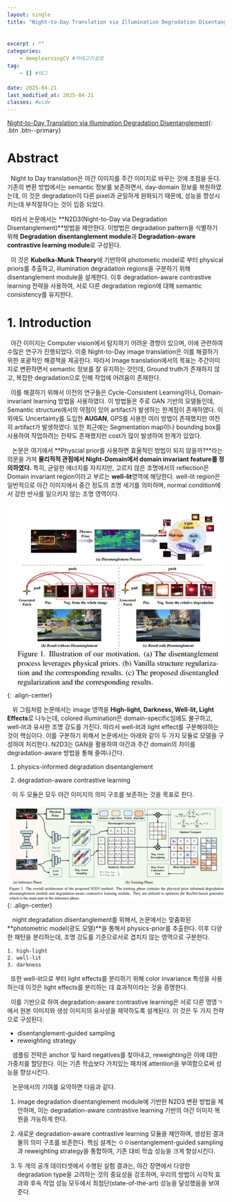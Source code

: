 ```yaml
---
layout: single
title: "Night-to-Day Translation via Illumination Degradation Disentanglement(N2D3, 2024)"


excerpt : ""
categories: 
    - deeplearningCV #카테고리설정
tag: 
    - [] #테그

date: 2025-04-21
last_modified_at: 2025-04-21
classes: #wide    
---
```

[Night-to-Day Translation via Illumination Degradation Disentanglement](https://arxiv.org/pdf/2411.14504){: .btn .btn--primary}


# Abstract

&nbsp;&nbsp;Night to Day translation은 야간 이미지를 주간 이미지로 바꾸는 것에 초점을 둔다. 기존의 변환 방법에서는 semantic 정보를 보존하면서, day-domain 정보를 복원하였는데, 이 것은 degradation이 다른 pixel과 균일하게 완화되기 때문에, 성능을 향상시키는데 부적절하다는 것이 입증 되었다. 

&nbsp;&nbsp;따라서 논문에서는 **N2D3(Night-to-Day via Degradation Disentanglement)**방법을 제안한다. 이방법은 degradation pattern을 식별하기 위해 **Degradation disentanglement module**과 **Degradation-aware contrastive learning module**로 구성된다. 

&nbsp;&nbsp;이 것은 **Kubelka-Munk Theory**에 기반하여 photometic model로 부터 physical priors를 추출하고, illumination degradation regions을 구분하기 위해 disentanglement module을 설계한다. 이후 degradation-aware contrastive learning 전략을 사용하여, 서로 다른 degradation region에 대해 semantic consistency를 유지한다.

# 1. Introduction

&nbsp;&nbsp;야간 이미지는 Computer vision에서 탐지하기 어려운 경향이 있으며, 이에 관련하여 수많은 연구가 진행되었다. 이중 Night-to-Day image translation은 이를 해결하기 위한 포괄적인 해결책을 제공한다. 따라서 Image translation에서의 목표는 주간이미지로 변환하면서 semantic 정보를 잘 유지하는 것인데, Ground truth가 존재하지 않고, 복잡한 degradation으로 인해 작업에 어려움이 존재한다.

&nbsp;&nbsp;이를 해결하기 위해서 이전의 연구들은 Cycle-Consistent Learning이나, Domain-invariant learning 방법을 사용하였다. 이 방법들은 주로 GAN 기반의 모델들인데, Semantic structure에서의 약점이 있어 artifact가 발생하는 한계점이 존재하였다. 이외에도 Uncertainty를 도입한 **AUGAN**, GPS를 사용한 여러 방법이 존재했지만 여전히 artifact가 발생하였다. 또한 최근에는 Segmentation map이나 bounding box를 사용하여 작업하려는 전략도 존재했지만 cost가 많이 발생하여 한계가 있었다.

&nbsp;&nbsp; 논문은 여기에서 **Physcial prior를 사용하면 효율적인 방법이 되지 않을까?**라는 의문을 가져 **물리적적 관점에서 Night-Domain에서 domain invariant feature를 정의하였다.** 특히, 균일한 에너지를 자지지만, 고르지 않은 조명에서의 reflection은 Domain invariant region이라고 부르는 **well-lit**영역에 해당한다. well-lit region은 일반적으로 야간 이미지에서 중간 정도의 조명 세기를 의미하며, normal condition에서 강한 반사를 일으키지 않는 조명 영역이다.

![Image5](/assets/images/N2D3/image1.jpg){: .align-center}

&nbsp;&nbsp; 위 그림처럼 논문에서는 image 영역을 **High-light, Darkness, Well-lit, Light Effects**로 나누는데, colored illumination은 domain-specific임에도 불구하고, well-lit과 유사한 조명 강도를 가진다. 따라서 well-lit과 light effect를 구분해야하는 것이 핵심이다. 이를 구분하기 위해서 논문에서는 아래와 같이 두 가지 모듈로 모델을 구성하여 처리한다. N2D3는 GAN을 활용하여 야간과 주간 domain의 차이를 degradation-aware 방법을 통해 줄여나간다.

1. physics-informed degradation disentanglement

2. degradation-aware contrastive learning

&nbsp;&nbsp; 이 두 모듈은 모두 야간 이미지의 의미 구조를 보존하는 것을 목표로 한다.

![Image5](/assets/images/N2D3/image2.jpg){: .align-center}

&nbsp;&nbsp;  night degradation disentanglement를 위해서, 논문에서는 맞춤화된 **photometric model(광도 모델)**을 통해서 physics-prior를 추출한다. 이후 다양한 패턴을 분리하는데, 조명 강도를 기준으로서로 겹치지 않는 영역으로 구분한다.

    1. high-light
    2. well-lit
    3. darkness

&nbsp;&nbsp;또한 well-lit으로 부터 light effects를 분리하기 위해 color invariance 특성을 사용하는데 이것은 light effects를 분리하는 데 효과적이라는 것을 증명한다.

&nbsp;&nbsp;이를 기반으로 하여 degradation-aware contrastive learning은 서로 다른 영영ㄱ에서 원본 이미지와 생성 이미지의 유사성을 제약하도록 설계된다. 이 것은 두 가지 전략으로 구성된다.

* disentanglement-guided sampling
* reweighting strategy

&nbsp;&nbsp; 샘플링 전략은 anchor 및 hard negatives를 찾아내고, reweighting은 이에 대한 가중치를 할당한다. 이는 기존 학습보다 가치있는 패치에 attention을 부여함으로써 성능을 향상시킨다.

&nbsp;&nbsp; 논문에서의 기여를 요약하면 다음과 같다.

1. image degradation disentanglement module에 기반한 N2D3 변환 방법을 제안하며, 이는 degradation-aware contrastive learning 기반의 야간 이미지 복원을 가능하게 한다.

2. 새로운 degradation-aware contrastive learning 모듈을 제안하며, 생성된 결과물의 의미 구조를 보존한다. 핵심 설계는 ㅇㅇisentanglement-guided sampling과 reweighting strategy을 통합하여, 기존 대비 학습 성능을 크게 향상시킨다.

3. 두 개의 공개 데이터셋에서 수행된 실험 결과는, 야간 장면에서 다양한 degradation type을 고려하는 것의 중요성을 강조하며, 우리의 방법이 시각적 효과와 후속 작업 성능 모두에서 최첨단(state-of-the-art) 성능을 달성했음을 보여준다.

